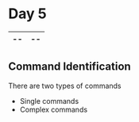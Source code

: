 # Day 5 
 |--|--|
 |--|--|
## Command Identification 
   There are two types of commands
   - Single commands
   - Complex commands
